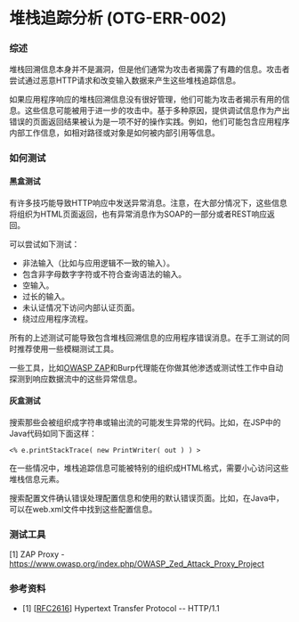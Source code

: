 # 堆栈追踪分析 (OTG-ERR-002)


### 综述

堆栈回溯信息本身并不是漏洞，但是他们通常为攻击者揭露了有趣的信息。攻击者尝试通过恶意HTTP请求和改变输入数据来产生这些堆栈追踪信息。

如果应用程序响应的堆栈回溯信息没有很好管理，他们可能为攻击者揭示有用的信息。这些信息可能被用于进一步的攻击中。基于多种原因，提供调试信息作为产出错误的页面返回结果被认为是一项不好的操作实践。例如，他们可能包含应用程序内部工作信息，如相对路径或对象是如何被内部引用等信息。

### 如何测试
#### 黑盒测试

有许多技巧能导致HTTP响应中发送异常消息。注意，在大部分情况下，这些信息将组织为HTML页面返回，也有异常消息作为SOAP的一部分或者REST响应返回。

可以尝试如下测试：
* 非法输入（比如与应用逻辑不一致的输入）。
* 包含非字母数字字符或不符合查询语法的输入。
* 空输入。
* 过长的输入。
* 未认证情况下访问内部认证页面。
* 绕过应用程序流程。

所有的上述测试可能导致包含堆栈回溯信息的应用程序错误消息。在手工测试的同时推荐使用一些模糊测试工具。

一些工具，比如[OWASP ZAP](https://www.owasp.org/index.php/OWASP_Zed_Attack_Proxy_Project )和Burp代理能在你做其他渗透或测试性工作中自动探测到响应数据流中的这些异常信息。


#### 灰盒测试

搜索那些会被组织成字符串或输出流的可能发生异常的代码。比如，在JSP中的Java代码如同下面这样：

```
<% e.printStackTrace( new PrintWriter( out ) ) >
```

在一些情况中，堆栈追踪信息可能被特别的组织成HTML格式，需要小心访问这些堆栈信息元素。

搜索配置文件确认错误处理配置信息和使用的默认错误页面。比如，在Java中，可以在web.xml文件中找到这些配置信息。

### 测试工具
[1] ZAP Proxy - https://www.owasp.org/index.php/OWASP_Zed_Attack_Proxy_Project

### 参考资料

* [1] [[RFC2616](http://www.ietf.org/rfc/rfc2616.txt?number=2616)] Hypertext Transfer Protocol -- HTTP/1.1

